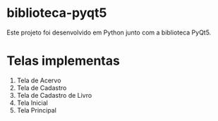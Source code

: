 # biblioteca-pyqt5
Este projeto foi desenvolvido em Python junto com a biblioteca PyQt5.
# Telas implementas
1. Tela de Acervo
2. Tela de Cadastro
3. Tela de Cadastro de Livro
4. Tela Inicial
5. Tela Principal
